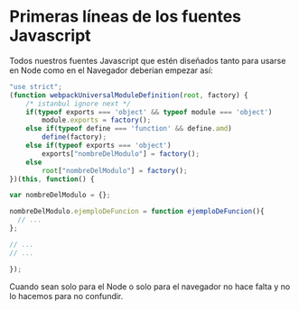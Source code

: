 # Primeras líneas de los fuentes Javascript

Todos nuestros fuentes Javascript que estén diseñados tanto para usarse en Node como en el Navegador deberían empezar así:

```js
"use strict";
(function webpackUniversalModuleDefinition(root, factory) {
    /* istanbul ignore next */
    if(typeof exports === 'object' && typeof module === 'object')
        module.exports = factory();
    else if(typeof define === 'function' && define.amd)
        define(factory);
    else if(typeof exports === 'object')
        exports["nombreDelModulo"] = factory();
    else
        root["nombreDelModulo"] = factory();
})(this, function() {

var nombreDelModulo = {};

nombreDelModulo.ejemploDeFuncion = function ejemploDeFuncion(){
  // ...
};

// ...
// ...

});

```

Cuando sean solo para el Node o solo para el navegador no hace falta y no lo hacemos para no confundir. 
